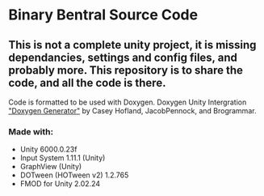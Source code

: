 # Binary Bentral Source Code

## This is not a complete unity project, it is missing dependancies, settings and config files, and probably more. This repository is to share the code, and all the code is there. 

Code is formatted to be used with Doxygen. 
Doxygen Unity Intergration ["Doxygen Generator"](https://github.com/CaseyHofland/DoxygenGenerator) by Casey Hofland, JacobPennock, and Brogrammar.

### Made with:
- Unity 6000.0.23f
- Input System 1.11.1 (Unity)
- GraphView (Unity)
- DOTween (HOTween v2) 1.2.765
- FMOD for Unity 2.02.24
